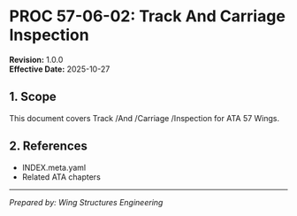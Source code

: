 # PROC 57-06-02: Track And Carriage Inspection

**Revision:** 1.0.0  
**Effective Date:** 2025-10-27

## 1. Scope
This document covers Track /And /Carriage /Inspection for ATA 57 Wings.

## 2. References
- INDEX.meta.yaml
- Related ATA chapters

---
*Prepared by: Wing Structures Engineering*
